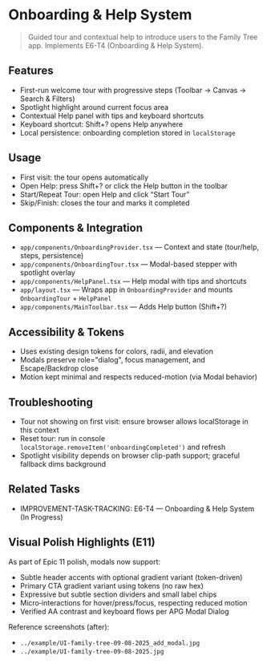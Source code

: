 # Onboarding & Help System

> Guided tour and contextual help to introduce users to the Family Tree app. Implements E6-T4 (Onboarding & Help System).

## Features
- First-run welcome tour with progressive steps (Toolbar → Canvas → Search & Filters)
- Spotlight highlight around current focus area
- Contextual Help panel with tips and keyboard shortcuts
- Keyboard shortcut: Shift+? opens Help anywhere
- Local persistence: onboarding completion stored in `localStorage`

## Usage
- First visit: the tour opens automatically
- Open Help: press Shift+? or click the Help button in the toolbar
- Start/Repeat Tour: open Help and click “Start Tour”
- Skip/Finish: closes the tour and marks it completed

## Components & Integration
- `app/components/OnboardingProvider.tsx` — Context and state (tour/help, steps, persistence)
- `app/components/OnboardingTour.tsx` — Modal-based stepper with spotlight overlay
- `app/components/HelpPanel.tsx` — Help modal with tips and shortcuts
- `app/layout.tsx` — Wraps app in `OnboardingProvider` and mounts `OnboardingTour` + `HelpPanel`
- `app/components/MainToolbar.tsx` — Adds Help button (Shift+?)

## Accessibility & Tokens
- Uses existing design tokens for colors, radii, and elevation
- Modals preserve role="dialog", focus management, and Escape/Backdrop close
- Motion kept minimal and respects reduced-motion (via Modal behavior)

## Troubleshooting
- Tour not showing on first visit: ensure browser allows localStorage in this context
- Reset tour: run in console `localStorage.removeItem('onboardingCompleted')` and refresh
- Spotlight visibility depends on browser clip-path support; graceful fallback dims background

## Related Tasks
- IMPROVEMENT-TASK-TRACKING: E6-T4 — Onboarding & Help System (In Progress)

## Visual Polish Highlights (E11)

As part of Epic 11 polish, modals now support:

- Subtle header accents with optional gradient variant (token-driven)
- Primary CTA gradient variant using tokens (no raw hex)
- Expressive but subtle section dividers and small label chips
- Micro‑interactions for hover/press/focus, respecting reduced motion
- Verified AA contrast and keyboard flows per APG Modal Dialog

Reference screenshots (after):

- `../example/UI-family-tree-09-08-2025_add_modal.jpg`
- `../example/UI-family-tree-09-08-2025.jpg`

